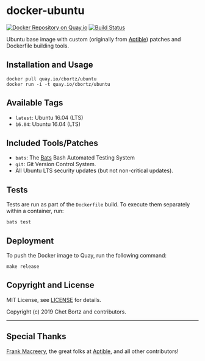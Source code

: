 # docker-ubuntu

[![Docker Repository on Quay.io](https://quay.io/repository/cbortz/ubuntu/status)](https://quay.io/repository/cbortz/ubuntu)
[![Build Status](https://travis-ci.org/cbortz/docker-ubuntu.svg?branch=master)](https://travis-ci.org/cbortz/docker-ubuntu)

Ubuntu base image with custom (originally from [Aptible](https://www.aptible.com)) patches and Dockerfile building tools.

## Installation and Usage

    docker pull quay.io/cbortz/ubuntu
    docker run -i -t quay.io/cbortz/ubuntu

## Available Tags

* `latest`: Ubuntu 16.04 (LTS)
* `16.04`: Ubuntu 16.04 (LTS)

## Included Tools/Patches

* `bats`: The [Bats](https://github.com/sstephenson/bats) Bash Automated Testing System
* `git`: Git Version Control System.
* All Ubuntu LTS security updates (but not non-critical updates).

## Tests

Tests are run as part of the `Dockerfile` build. To execute them separately within a container, run:

    bats test

## Deployment

To push the Docker image to Quay, run the following command:

    make release

## Copyright and License

MIT License, see [LICENSE](LICENSE.md) for details.

Copyright (c) 2019 Chet Bortz and contributors.

---

## Special Thanks

[Frank Macreery](https://github.com/fancyremarker), the great folks at [Aptible](https://www.aptible.com), and all other contributors!

